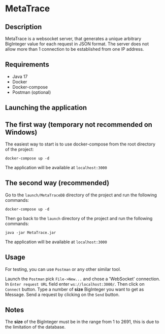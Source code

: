 # MetaTrace
## Description
MetaTrace is a websocket server, that generates a unique arbitrary BigInteger value for each request in JSON format. 
The server does not allow more than 1 connection to be established from one IP address. 

## Requirements
* Java 17
* Docker
* Docker-compose
* Postman (optional)

## Launching the application
## The first way (temporary not recommended on Windows)
The easiest way to start is to use docker-compose from the root directory of the project:
```shell
docker-compose up -d
```
The application will be available at `localhost:3000`

## The second way (recommended)
Go to the `launch/MetaTraceDB` directory of the project and run the following commands:
```shell
docker-compose up -d
```
Then go back to the `launch` directory of the project and run the following commands:
```shell
java -jar MetaTrace.jar
```
The application will be available at `localhost:3000`

## Usage
For testing, you can use `Postman` or any other similar tool.

Launch the `Postman` pick `File->New...` and chose a 'WebSocket' connection. 
In `Enter request URL` field enter `ws://localhost:3000/`. Then click on `Connect` button.
Type a number of **size** BigInteger you want to get as Message. Send a request by clicking on the `Send` button.

## Notes
The **size** of the BigInteger must be in the range from 1 to 2691, this is due to the limitation of the database.

